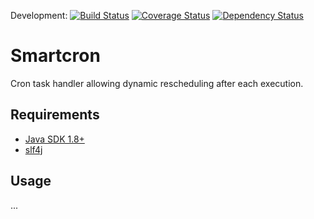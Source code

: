 Development: [![Build Status](https://secure.travis-ci.org/christiangroth/smartcron.svg)](http://travis-ci.org/christiangroth/smartcron)
[![Coverage Status](https://coveralls.io/repos/christiangroth/smartcron/badge.svg?branch=develop)](https://coveralls.io/r/christiangroth/smartcron?branch=develop)
[![Dependency Status](https://www.versioneye.com/user/projects/55389cb57f43bcd8890003e5/badge.svg?style=flat)](https://www.versioneye.com/user/projects/55389cb57f43bcd8890003e5)

Smartcron
=========
Cron task handler allowing dynamic rescheduling after each execution.

Requirements
------------

- [Java SDK 1.8+][1]
- [slf4j][2]

Usage
-----
...


[1]: http://www.oracle.com/technetwork/java/javase/downloads/index.html
[2]: http://www.slf4j.org/
